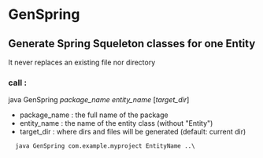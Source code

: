 # GenSpring
Generate Spring Squeleton classes for one Entity
----

It never replaces an existing file nor directory

### call :
java GenSpring *package_name* *entity_name* [*target_dir*]

- package_name : the full name of the package
- entity_name : the name of the entity class (without "Entity")
- target_dir : where dirs and files will be generated (default: current dir)

```cmd
  java GenSpring com.example.myproject EntityName ..\
````